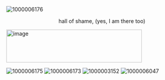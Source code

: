 ![1000006176](https://github.com/user-attachments/assets/3881d087-d6c8-430a-aea2-b774a914f7c2)

<p align="center">hall of shame, (yes, I am there too) </p>
<img width="357" height="87" alt="image" src="https://github.com/user-attachments/assets/14ce1631-8629-404d-975a-4c7f967f3472" />


![1000006175](https://github.com/user-attachments/assets/9ed017fa-f677-4858-8831-2b2022e0663c)
![1000006173](https://github.com/user-attachments/assets/762e17b5-c9e9-48fe-a2f2-0d9fa86721e4)
![1000003152](https://github.com/user-attachments/assets/39e3918b-76d3-4843-a775-3021f56b966a)
![1000006047](https://github.com/user-attachments/assets/d56796a6-db54-4b4a-9f0a-87595f144952)
